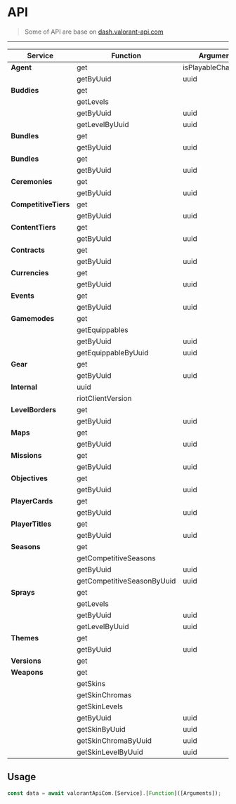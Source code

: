 # API

> Some of API are base on [dash.valorant-api.com](https://dash.valorant-api.com)

---

| Service              | Function                   | Arguments            |
| -------------------- | -------------------------- | -------------------- |
| **Agent**            | get                        | isPlayableCharacter? |
|                      | getByUuid                  | uuid                 |
| **Buddies**          | get                        |                      |
|                      | getLevels                  |                      |
|                      | getByUuid                  | uuid                 |
|                      | getLevelByUuid             | uuid                 |
| **Bundles**          | get                        |                      |
|                      | getByUuid                  | uuid                 |
| **Bundles**          | get                        |                      |
|                      | getByUuid                  | uuid                 |
| **Ceremonies**       | get                        |                      |
|                      | getByUuid                  | uuid                 |
| **CompetitiveTiers** | get                        |                      |
|                      | getByUuid                  | uuid                 |
| **ContentTiers**     | get                        |                      |
|                      | getByUuid                  | uuid                 |
| **Contracts**        | get                        |                      |
|                      | getByUuid                  | uuid                 |
| **Currencies**       | get                        |                      |
|                      | getByUuid                  | uuid                 |
| **Events**           | get                        |                      |
|                      | getByUuid                  | uuid                 |
| **Gamemodes**        | get                        |                      |
|                      | getEquippables             |                      |
|                      | getByUuid                  | uuid                 |
|                      | getEquippableByUuid        | uuid                 |
| **Gear**             | get                        |                      |
|                      | getByUuid                  | uuid                 |
| **Internal**         | uuid                       |                      |
|                      | riotClientVersion          |                      |
| **LevelBorders**     | get                        |                      |
|                      | getByUuid                  | uuid                 |
| **Maps**             | get                        |                      |
|                      | getByUuid                  | uuid                 |
| **Missions**         | get                        |                      |
|                      | getByUuid                  | uuid                 |
| **Objectives**       | get                        |                      |
|                      | getByUuid                  | uuid                 |
| **PlayerCards**      | get                        |                      |
|                      | getByUuid                  | uuid                 |
| **PlayerTitles**     | get                        |                      |
|                      | getByUuid                  | uuid                 |
| **Seasons**          | get                        |                      |
|                      | getCompetitiveSeasons      |                      |
|                      | getByUuid                  | uuid                 |
|                      | getCompetitiveSeasonByUuid | uuid                 |
| **Sprays**           | get                        |                      |
|                      | getLevels                  |                      |
|                      | getByUuid                  | uuid                 |
|                      | getLevelByUuid             | uuid                 |
| **Themes**           | get                        |                      |
|                      | getByUuid                  | uuid                 |
| **Versions**         | get                        |                      |
| **Weapons**          | get                        |                      |
|                      | getSkins                   |                      |
|                      | getSkinChromas             |                      |
|                      | getSkinLevels              |                      |
|                      | getByUuid                  | uuid                 |
|                      | getSkinByUuid              | uuid                 |
|                      | getSkinChromaByUuid        | uuid                 |
|                      | getSkinLevelByUuid         | uuid                 |

## Usage

```typescript
const data = await valorantApiCom.[Service].[Function]([Arguments]);
```
